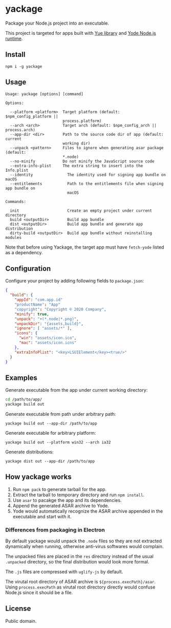 # yackage

Package your Node.js project into an executable.

This project is targeted for apps built with [Yue library][yue] and
[Yode Node.js runtime][yode].

## Install

```
npm i -g yackage
```

## Usage

```
Usage: yackage [options] [command]

Options:

  --platform <platform>  Target platform (default: $npm_config_platform ||
                         process.platform)
  --arch <arch>          Target arch (default: $npm_config_arch || process.arch)
  --app-dir <dir>        Path to the source code dir of app (default: current
                         working dir)
  --unpack <pattern>     Files to ignore when generating asar package (default:
                         *.node)
  --no-minify            Do not minify the JavaScript source code
  --extra-info-plist     The extra string to insert into the Info.plist
  --identity               The identity used for signing app bundle on macOS
  --entitlements           Path to the entitlements file when signing app bundle on
                           macOS

Commands:

  init                     Create an empty project under current directory
  build <outputDir>        Build app bundle
  dist <outputDir>         Build app bundle and generate app distribution
  dirty-build <outputDir>  Build app bundle without reinstalling modules
```

Note that before using Yackage, the target app must have `fetch-yode` listed
as a dependency.

## Configuration

Configure your project by adding following fields to `package.json`:

```json
{
  "build": {
    "appId": "com.app.id"
    "productName": "App"
    "copyright": "Copyright © 2020 Company",
    "minify": true,
    "unpack": "+(*.node|*.png)",
    "unpackDir": "{assets,build}",
    "ignore": [ "assets/*" ],
    "icons": {
      "win": "assets/icon.ico",
      "mac": "assets/icon.icns"
    },
    "extraInfoPlist": "<key>LSUIElement</key><true/>"
  }
}
```

## Examples

Generate executable from the app under current working directory:

```sh
cd /path/to/app/
yackage build out
```

Generate executable from path under arbitrary path:

```
yackage build out --app-dir /path/to/app
```

Generate executable for arbitrary platform:

```
yackage build out --platform win32 --arch ia32
```

Generate distributions:

```
yackage dist out --app-dir /path/to/app
```

## How yackage works

1. Run `npm pack` to generate tarball for the app.
2. Extract the tarball to temporary directory and run `npm install`.
3. Use `asar` to pacakge the app and its dependencies.
4. Append the generated ASAR archive to Yode.
5. Yode would automatically recognize the ASAR archive appended in the
   executable and start with it.

### Differences from packaging in Electron

By default yackage would unpack the `.node` files so they are not extracted
dynamically when running, otherwise anti-virus softwares would complain.

The unpacked files are placed in the `res` directory instead of the usual
`.unpacked` directory, so the final distribution would look more formal.

The `.js` files are compressed with `uglify-js` by default.

The virutal root directory of ASAR archive is `${process.execPath}/asar`. Using
`process.execPath` as virutal root directory directly would confuse Node.js
since it should be a file.

## License

Public domain.

[yue]: https://github.com/yue/yue
[yode]: https://github.com/yue/yode
[electron-builder]: https://www.electron.build/configuration/configuration

